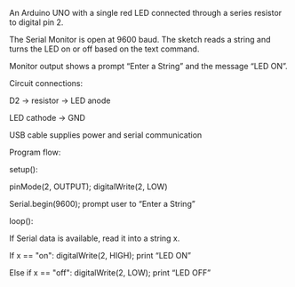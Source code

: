 An Arduino UNO with a single red LED connected through a series resistor to digital pin 2.

The Serial Monitor is open at 9600 baud. The sketch reads a string and turns the LED on or off based on the text command.

Monitor output shows a prompt “Enter a String” and the message “LED ON”.

Circuit connections:

D2 → resistor → LED anode

LED cathode → GND

USB cable supplies power and serial communication

Program flow:

setup():

pinMode(2, OUTPUT); digitalWrite(2, LOW)

Serial.begin(9600); prompt user to “Enter a String”

loop():

If Serial data is available, read it into a string x.

If x == "on": digitalWrite(2, HIGH); print “LED ON”

Else if x == "off": digitalWrite(2, LOW); print “LED OFF”
